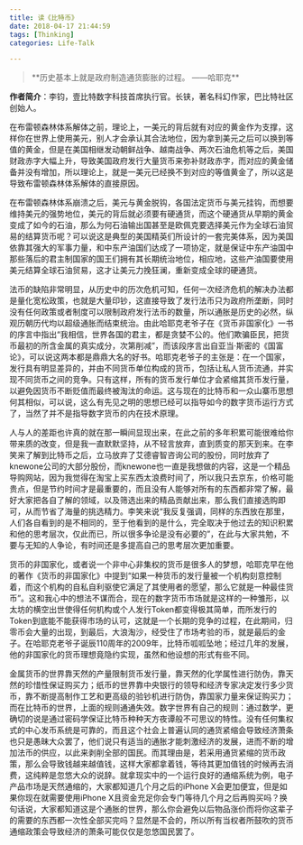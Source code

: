 ```yaml
---
title: 读《比特币》
date: 2018-04-17 21:44:59
tags: [Thinking]
categories: Life-Talk

---
```

<blockquote  class="blockquote-center">
**历史基本上就是政府制造通货膨胀的过程。
——哈耶克**
</blockquote>

**作者简介**：李钧，壹比特数字科技首席执行官。长铗，著名科幻作家，巴比特社区创始人。

在布雷顿森林体系解体之前，理论上，一美元的背后就有对应的黄金作为支撑，这样你在世界上使用美元，别人才会承认其合法地位，因为拿到美元之后可以换到等值的黄金，但是在美国相继发动朝鲜战争、越南战争、两次石油危机等之后，美国财政赤字大幅上升，导致美国政府发行大量货币来弥补财政赤字，而对应的黄金储备并没有增加，所以理论上，就是一美元已经换不到对应的等值黄金了，所以这是导致布雷顿森林体系解体的直接原因。

在布雷顿森林体系崩溃之后，美元与黄金脱钩，各国法定货币与美元挂钩，而想要维持美元的强势地位，美元的背后就必须要有硬通货，而这个硬通货从早期的黄金变成了如今的石油，那么为何石油输出国甚至是欧佩克要选择美元作为全球石油贸易的结算货币呢？可以说这是典型的美国精英们所设计的一套完美体系，因为美国依靠其强大的军事力量，和中东产油国们达成了一项协定，就是保证中东产油国中那些落后的君主制国家的国王们拥有其长期统治地位，相应地，这些产油国要使用美元结算全球石油贸易，这才让美元力挽狂澜，重新变成全球的硬通货。

法币的缺陷非常明显，从历史中的历次危机可知，任何一次经济危机的解决办法都是量化宽松政策，也就是大量印钞，这直接导致了发行法币只为政府所垄断，同时没有任何政策或者制度可以限制政府发行法币的数量，所以通胀是历史的必然，纵观历朝历代均以超级通胀而结束统治。由此哈耶克老爷子在《货币非国家化》一书的序言中指出“我相信，世界各国的君主，都是贪婪不公的。他们欺骗臣民，把货币最初的所含金属的真实成分，次第削减”，而该段序言出自亚当·斯密的《国富论》，可以说这两本都是鼎鼎大名的好书。哈耶克老爷子的主张是：在一个国家，发行具有明显差异的，并由不同货币单位构成的货币，包括让私人货币流通，并实现不同货币之间的竞争。只有这样，所有的货币发行单位才会紧缩其货币发行量，以避免因货币不断贬值而最终被淘汰的命运。这与现在的比特币和一众山寨币思想何其相似，可以说，这么有先见之明的思想已经可以指导如今的数字货币运行方式了，当然了并不是指导数字货币的内在技术原理。

人与人的差距也许真的就在那一瞬间显现出来，在此之前的多年积累可能很难给你带来质的改变，但是我一直默默坚持，从不轻言放弃，直到质变的那天到来。在李笑来了解到比特币之后，立马放弃了艾德睿智咨询公司的股份，同时放弃了knewone公司的大部分股份，而knewone也一直是我想做的内容，这是一个精品导购网站，因为我觉得在淘宝上买东西太浪费时间了，所以我只去京东，价格可能贵点，但是节约时间才是最重要的，而且没有人能够对所有的东西都非常了解，最好大家把各自了解的领域，以及筛选出来的精品贡献出来，那么我们直接选购即可，从而节省了海量的挑选精力。李笑来说“我反复强调，同样的东西放在那里，人们各自看到的是不相同的，至于他看到的是什么，完全取决于他过去的知识积累和他的思考层次，仅此而已，所以很多争论是没有必要的”，在此与大家共勉，不要与无知的人争论，有时间还是多提高自己的思考层次更加重要。

货币的非国家化，或者说一个非中心非集权的货币是很多人的梦想，哈耶克早在他的著作《货币的非国家化》中提到“如果一种货币的发行量被一个机构刻意控制着，而这个机构的自私自利驱使它满足了其使用者的愿望，那么它就是一种最佳货币”。这和我心中的想法不谋而合，现在的数字货币市场就是这样的一种雏形，以太坊的横空出世使得任何机构或个人发行Token都变得极其简单，而所发行的Token到底能不能获得市场的认可，这就是一个长期的竞争的过程，在此期间，归零币会大量的出现，到最后，大浪淘沙，经受住了市场考验的币，就是最后的金子。在哈耶克老爷子诞辰110周年的2009年，比特币呱呱坠地；经过几年的发展，他的非国家化的货币理想竟隐约实现，虽然和他设想的形式有些不同。

金属货币的世界靠天然的产量限制货币发行量，靠天然的化学属性进行防伪，靠天然的珍惜性保证购买力；纸币的世界靠中央银行的领导和经济专家决定发行多少货币，靠不断提高制作工艺和更高级的验钞机进行防伪，靠国家力量来保证购买力；而在比特币的世界，上面的规则通通失效。数字世界有自己的规则：通过数学，更确切的说是通过密码学保证比特币种种天方夜谭般不可思议的特性。没有任何集权式的中心发币系统是可靠的，而且这个社会上普遍认同的通货紧缩会导致经济萧条也只是愚昧大众罢了，他们说只有适当的通胀才能刺激经济的发展，进而不断的增加法币的供应，以此来剥削全部的国民。而其理由是，若采用通货紧缩的货币政策，那么会导致钱越来越值钱，这样大家都拿着钱，等待其更加值钱的时候再去消费，这纯粹是忽悠大众的说辞。就拿现实中的一个运行良好的通缩系统为例，电子产品市场是天然通缩的，大家都知道几个月之后的iPhone X会更加便宜，但是如果你现在就需要使用iPhone X且资金充足你会专门等待几个月之后再购买吗？换句话说，大家都知道这是个通胀的世界，那么你会避免以后物品涨价而将你这辈子的需要的东西都一次性全部买完吗？显然是不会的，所以所有当权者所鼓吹的货币通缩政策会导致经济的萧条可能仅仅是忽悠国民罢了。